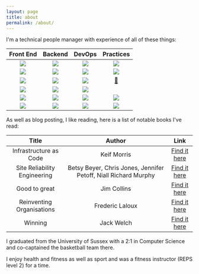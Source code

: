 ```yaml
---
layout: page
title: about
permalink: /about/
---
```


I'm a technical people manager with experience of all of these things:

| Front End | Backend | DevOps | Practices |
| :-------: | :-----: | :----: | :-------: |
| <a href="https://reactjs.org/"><img class="about-icon" src="https://cdn.auth0.com/blog/react-js/react.png"/></a> | <a href="https://www.ruby-lang.org/en/"><img class="about-icon" src="https://avatars0.githubusercontent.com/u/210414?s=400&v=4"/></a> | <a href="https://en.wikipedia.org/wiki/Linux"><img class="about-icon" src="https://upload.wikimedia.org/wikipedia/commons/thumb/3/35/Tux.svg/1200px-Tux.svg.png"/></a> | <a href="https://en.wikipedia.org/wiki/Scrum_(software_development)"><img class="about-icon" src="https://cdn1.iconfinder.com/data/icons/monocromatic-vol-1/128/scrum-512.png"/></a> |
| <a href="https://www.javascript.com/"><img class="about-icon" src="https://upload.wikimedia.org/wikipedia/commons/6/6a/JavaScript-logo.png"/></a> | <a href="rubyonrails.org/"><img class="about-icon" src="https://upload.wikimedia.org/wikipedia/commons/1/16/Ruby_on_Rails-logo.png"/></a> | <a href="https://www.docker.com/"><img class="about-icon" src="https://msdnshared.blob.core.windows.net/media/2017/10/docker.png"/></a> | <a href="https://en.wikipedia.org/wiki/Test-driven_development"><img class="about-icon" src="https://upload.wikimedia.org/wikipedia/commons/thumb/8/89/Red-green-blue_dot.svg/2000px-Red-green-blue_dot.svg.png"/></a> |
| <a href="https://en.wikipedia.org/wiki/HTML"><img class="about-icon" src="https://upload.wikimedia.org/wikipedia/commons/thumb/6/61/HTML5_logo_and_wordmark.svg/1200px-HTML5_logo_and_wordmark.svg.png"/></a> | <a href="https://elixir-lang.org/"><img class="about-icon" src="https://avatars0.githubusercontent.com/u/1481354?s=400&v=4"/></a> | <a href="https://www.chef.io/chef/"><img class="about-icon" src="https://upload.wikimedia.org/wikipedia/commons/thumb/8/8a/Chef_logo.svg/2000px-Chef_logo.svg.png"/></a> | <a href="https://github.com/sadir/git-pairing-session">:pear:</a> |
| <a href="https://en.wikipedia.org/wiki/Cascading_Style_Sheets"><img class="about-icon" src="https://upload.wikimedia.org/wikipedia/commons/thumb/d/d5/CSS3_logo_and_wordmark.svg/2000px-CSS3_logo_and_wordmark.svg.png"/></a> | <a href="phoenixframework.org/"><img class="about-icon" src="https://cdn-images-1.medium.com/max/1200/1*dSEZ_-edPD4VUuVatO5JlA.png"/></a> | <a href="https://www.ansible.com/"><img class="about-icon" src="https://major.io/wp-content/uploads/2014/08/image-ansible.png"/></a> | |
| <a href="https://webpack.js.org/"><img class="about-icon" src="https://cdn.worldvectorlogo.com/logos/webpack.svg"/></a> | <a href="https://golang.org/"><img class="about-icon" src="http://www.unixstickers.com/image/data/stickers/golang/golang.sh.png"/></a> | <a href="https://kubernetes.io/"><img class="about-icon" src="https://avatars1.githubusercontent.com/u/13629408?s=400&v=4"/></a> | <a href="https://git-scm.com/"><img class="about-icon" src="https://avatars1.githubusercontent.com/u/18133?s=400&v=4"/></a> |
| <a href="https://www.typescriptlang.org/"><img class="about-icon" src="https://encrypted-tbn0.gstatic.com/images?q=tbn:ANd9GcQhVzYKdTzoCQbR0JKls7z_rUUgLNXbjhvN0A4jetO3wVmss4mvdg"/></a> | <a href="https://www.postgresql.org/"><img class="about-icon" src="https://upload.wikimedia.org/wikipedia/commons/thumb/2/29/Postgresql_elephant.svg/1200px-Postgresql_elephant.svg.png"/></a> | <a href="https://en.wikipedia.org/wiki/Category:Cloud_computing_providers"><img class="about-icon" src="https://png.icons8.com/metro/1600/cloud.png"/></a> | <a href="https://en.wikipedia.org/wiki/Continuous_integration"><img class="about-icon" src="https://smartbear.com/SmartBear/media/images/Solutions/icon-continuous-integration.png"/></a> |

As well as blog posting, I like reading, here is a list of notable books I've read:

| Title | Author | Link |
| :---: | :----: | :--: |
| Infrastructure as Code | Keif Morris | <a href="http://shop.oreilly.com/product/0636920039297.do">Find it here</a> |
| Site Reliability Engineering | Betsy Beyer, Chris Jones, Jennifer Petoff, Niall Richard Murphy | <a href="https://landing.google.com/sre/book.html">Find it here</a> |
| Good to great | Jim Collins | <a href="https://www.amazon.co.uk/Good-Great-Some-Companies-Others-ebook/dp/B0058DRUV6">Find it here</a> |
| Reinventing Organisations | Frederic Laloux | <a href="http://www.reinventingorganizations.com/">Find it here</a> |
| Winning | Jack Welch | <a href="https://www.amazon.co.uk/Winning-Jack-Welch/dp/0061240176">Find it here</a> |

I graduated from the University of Sussex with a 2:1 in Computer Science and co-captained the basketball team there.

I enjoy health and fitness as well as sport and was a fitness instructor (REPS level 2) for a time.
